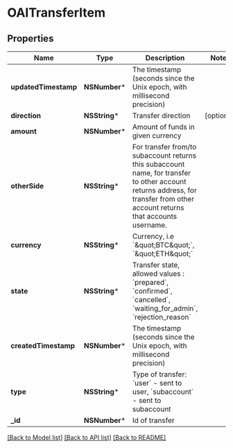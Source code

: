 # OAITransferItem

## Properties
Name | Type | Description | Notes
------------ | ------------- | ------------- | -------------
**updatedTimestamp** | **NSNumber*** | The timestamp (seconds since the Unix epoch, with millisecond precision) | 
**direction** | **NSString*** | Transfer direction | [optional] 
**amount** | **NSNumber*** | Amount of funds in given currency | 
**otherSide** | **NSString*** | For transfer from/to subaccount returns this subaccount name, for transfer to other account returns address, for transfer from other account returns that accounts username. | 
**currency** | **NSString*** | Currency, i.e &#x60;\&quot;BTC\&quot;&#x60;, &#x60;\&quot;ETH\&quot;&#x60; | 
**state** | **NSString*** | Transfer state, allowed values : &#x60;prepared&#x60;, &#x60;confirmed&#x60;, &#x60;cancelled&#x60;, &#x60;waiting_for_admin&#x60;, &#x60;rejection_reason&#x60; | 
**createdTimestamp** | **NSNumber*** | The timestamp (seconds since the Unix epoch, with millisecond precision) | 
**type** | **NSString*** | Type of transfer: &#x60;user&#x60; - sent to user, &#x60;subaccount&#x60; - sent to subaccount | 
**_id** | **NSNumber*** | Id of transfer | 

[[Back to Model list]](../README.md#documentation-for-models) [[Back to API list]](../README.md#documentation-for-api-endpoints) [[Back to README]](../README.md)


